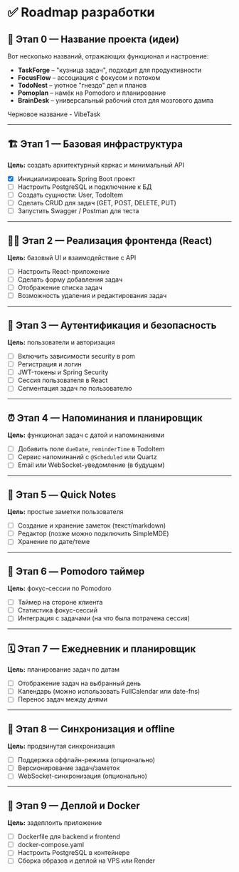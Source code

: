 # ✅ Roadmap разработки

## 📌 Этап 0 — Название проекта (идеи)

Вот несколько названий, отражающих функционал и настроение:

- **TaskForge** – "кузница задач", подходит для продуктивности  
- **FocusFlow** – ассоциация с фокусом и потоком  
- **TodoNest** – уютное "гнездо" дел и планов  
- **Pomoplan** – намёк на Pomodoro и планирование  
- **BrainDesk** – универсальный рабочий стол для мозгового дампа  

Черновое название - VibeTask 

---

## 🏗️ Этап 1 — Базовая инфраструктура

**Цель:** создать архитектурный каркас и минимальный API  

- [x] Инициализировать Spring Boot проект  
- [ ] Настроить PostgreSQL и подключение к БД  
- [ ] Создать сущности: User, TodoItem  
- [ ] Сделать CRUD для задач (GET, POST, DELETE, PUT)  
- [ ] Запустить Swagger / Postman для теста  

---

## 🧑‍💻 Этап 2 — Реализация фронтенда (React)

**Цель:** базовый UI и взаимодействие с API  

- [ ] Настроить React-приложение  
- [ ] Сделать форму добавления задач  
- [ ] Отображение списка задач  
- [ ] Возможность удаления и редактирования задач  

---

## 🔐 Этап 3 — Аутентификация и безопасность

**Цель:** пользователи и авторизация  

- [ ] Включить зависимости security в pom 
- [ ] Регистрация и логин
- [ ] JWT-токены и Spring Security  
- [ ] Сессия пользователя в React  
- [ ] Сегментация задач по пользователю  

---

## ⏰ Этап 4 — Напоминания и планировщик

**Цель:** функционал задач с датой и напоминаниями  

- [ ] Добавить поле `dueDate`, `reminderTime` в TodoItem  
- [ ] Сервис напоминаний с `@Scheduled` или Quartz  
- [ ] Email или WebSocket-уведомление (в будущем)  

---

## 🧠 Этап 5 — Quick Notes

**Цель:** простые заметки пользователя  

- [ ] Создание и хранение заметок (текст/markdown)  
- [ ] Редактор (позже можно подключить SimpleMDE)  
- [ ] Хранение по дате/теме  

---

## 🍅 Этап 6 — Pomodoro таймер

**Цель:** фокус-сессии по Pomodoro  

- [ ] Таймер на стороне клиента  
- [ ] Статистика фокус-сессий  
- [ ] Интеграция с задачами (на что была потрачена сессия)  

---

## 🗓 Этап 7 — Ежедневник и планировщик

**Цель:** планирование задач по датам  

- [ ] Отображение задач на выбранный день  
- [ ] Календарь (можно использовать FullCalendar или date-fns)  
- [ ] Перенос задач между днями  

---

## 🔄 Этап 8 — Синхронизация и offline

**Цель:** продвинутая синхронизация  

- [ ] Поддержка оффлайн-режима (опционально)  
- [ ] Версионирование задач/заметок  
- [ ] WebSocket-синхронизация (опционально)  

---

## 🐳 Этап 9 — Деплой и Docker

**Цель:** задеплоить приложение  

- [ ] Dockerfile для backend и frontend  
- [ ] docker-compose.yaml  
- [ ] Настроить PostgreSQL в контейнере  
- [ ] Сборка образов и деплой на VPS или Render  
